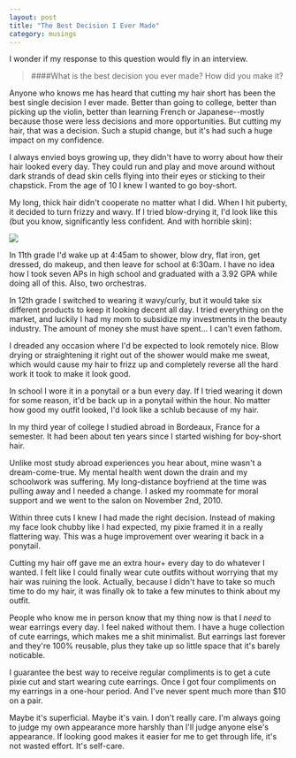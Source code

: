 ```yaml
---
layout: post
title: "The Best Decision I Ever Made"
category: musings
---
```


I wonder if my response to this question would fly in an interview.

>####What is the best decision you ever made? How did you make it?

Anyone who knows me has heard that cutting my hair short has been the best single decision I ever made. Better than going to college, better than picking up the violin, better than learning French or Japanese--mostly because those were less decisions and more opportunities. But cutting my hair, that was a decision. Such a stupid change, but it's had such a huge impact on my confidence. 

I always envied boys growing up, they didn't have to worry about how their hair looked every day. They could run and play and move around without dark strands of dead skin cells flying into their eyes or sticking to their chapstick. From the age of 10 I knew I wanted to go boy-short.

My long, thick hair didn't cooperate no matter what I did. When I hit puberty, it decided to turn frizzy and wavy. If I tried blow-drying it, I'd look like this (but you know, significantly less confident. And with horrible skin):

<img class="wide" src="http://blog.lokikoki.pl/wp-content/uploads/2010/11/frizzy-h.jpg"/>

In 11th grade I'd wake up at 4:45am to shower, blow dry, flat iron, get dressed, do makeup, and then leave for school at 6:30am. I have no idea how I took seven APs in high school and graduated with a 3.92 GPA while doing all of this. Also, two orchestras.

In 12th grade I switched to wearing it wavy/curly, but it would take six different products to keep it looking decent all day. I tried everything on the market, and luckily I had my mom to subsidize my investments in the beauty industry. The amount of money she must have spent... I can't even fathom.

I dreaded any occasion where I'd be expected to look remotely nice. Blow drying or straightening it right out of the shower would make me sweat, which would cause my hair to frizz up and completely reverse all the hard work it took to make it look good. 

In school I wore it in a ponytail or a bun every day. If I tried wearing it down for some reason, it'd be back up in a ponytail within the hour. No matter how good my outfit looked, I'd look like a schlub because of my hair.

In my third year of college I studied abroad in Bordeaux, France for a semester. It had been about ten years since I started wishing for boy-short hair. 

Unlike most study abroad experiences you hear about, mine wasn't a dream-come-true. My mental health went down the drain and my schoolwork was suffering. My long-distance boyfriend at the time was pulling away and I needed a change. I asked my roommate for moral support and we went to the salon on November 2nd, 2010.

Within three cuts I knew I had made the right decision. Instead of making my face look chubby like I had expected, my pixie framed it in a really flattering way. This was a huge improvement over wearing it back in a ponytail.

Cutting my hair off gave me an extra hour+ every day to do whatever I wanted. I felt like I could finally wear cute outfits without worrying that my hair was ruining the look. Actually, because I didn't have to take so much time to do my hair, it was finally ok to take a few minutes to think about my outfit.

People who know me in person know that my thing now is that I *need* to wear earrings every day. I feel naked without them. I have a huge collection of cute earrings, which makes me a shit minimalist. But earrings last forever and they're 100% reusable, plus they take up so little space that it's barely noticable.

I guarantee the best way to receive regular compliments is to get a cute pixie cut and start wearing cute earrings. Once I got four compliments on my earrings in a one-hour period. And I've never spent much more than $10 on a pair.

Maybe it's superficial. Maybe it's vain. I don't really care. I'm always going to judge my own appearance more harshly than I'll judge anyone else's appearance. If looking good makes it easier for me to get through life, it's not wasted effort. It's self-care.